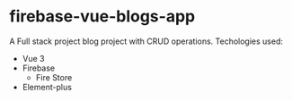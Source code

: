 # firebase-vue-blogs-app

A Full stack project blog project with CRUD operations.
Techologies used:

- Vue 3
- Firebase
  - Fire Store
- Element-plus
